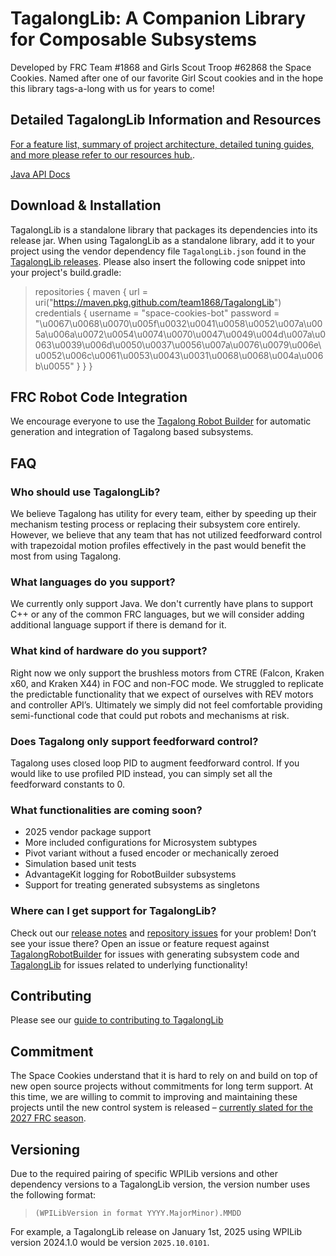 # TagalongLib: A Companion Library for Composable Subsystems 

Developed by FRC Team #1868 and Girls Scout Troop #62868 the Space Cookies. Named after one of our favorite Girl Scout cookies and in the hope this library tags-a-long with us for years to come\!

## Detailed TagalongLib Information and Resources
[For a feature list, summary of project architecture, detailed tuning guides, and more please refer to our resources hub.](resources/README.md).

[Java API Docs](https://team1868.github.io/TagalongLibDocs/)

## Download & Installation
TagalongLib is a standalone library that packages its dependencies into its release jar. When using TagalongLib as a standalone library, add it to your project using the vendor dependency file `TagalongLib.json` found in the [TagalongLib releases](https://github.com/team1868/TagalongLib/releases). Please also insert the following code snippet into your project's build.gradle:
> repositories {
    maven {
      url = uri("https://maven.pkg.github.com/team1868/TagalongLib")
      credentials {
          username = "space-cookies-bot"
          password = "\u0067\u0068\u0070\u005f\u0032\u0041\u0058\u0052\u007a\u005a\u006a\u0072\u0054\u0074\u0070\u0047\u0049\u004d\u007a\u0063\u0039\u006d\u0050\u0037\u0056\u007a\u0076\u0079\u006e\u0052\u006c\u0061\u0053\u0043\u0031\u0068\u0068\u004a\u006b\u0055"
        }
    }
}

## FRC Robot Code Integration
We encourage everyone to use the [Tagalong Robot Builder](https://github.com/team1868/TagalongRobotBuilder) for automatic generation and integration of Tagalong based subsystems.

<!-- 
FUTURE DEV
## Example Projects and Repositories
-->

## FAQ

### Who should use TagalongLib?

We believe Tagalong has utility for every team, either by speeding up their mechanism testing process or replacing their subsystem core entirely. However, we believe that any team that has not utilized feedforward control with trapezoidal motion profiles effectively in the past would benefit the most from using Tagalong.

### What languages do you support?

We currently only support Java. We don't currently have plans to support C++ or any of the common FRC languages, but we will consider adding additional language support if there is demand for it.

### What kind of hardware do you support?

Right now we only support the brushless motors from CTRE (Falcon, Kraken x60, and Kraken X44) in FOC and non-FOC mode. We struggled to replicate the predictable functionality that we expect of ourselves with REV motors and controller API’s. Ultimately we simply did not feel comfortable providing semi-functional code that could put robots and mechanisms at risk.

### Does Tagalong only support feedforward control?

Tagalong uses closed loop PID to augment feedforward control. If you would like to use profiled PID instead, you can simply set all the feedforward constants to 0\.

<!-- 
FUTURE DEV: List out microsystems and their specialized variants
### What functionalities are currently supported?
-->

### What functionalities are coming soon?
- 2025 vendor package support
- More included configurations for Microsystem subtypes
- Pivot variant without a fused encoder or mechanically zeroed
- Simulation based unit tests
- AdvantageKit logging for RobotBuilder subsystems
- Support for treating generated subsystems as singletons

### Where can I get support for TagalongLib?
Check out our [release notes](https://github.com/team1868/TagalongLib/releases) and [repository issues](https://github.com/team1868/TagalongLib/issues) for your problem! Don’t see your issue there? Open an issue or feature request against [TagalongRobotBuilder](https://github.com/team1868/tagalongRobotBuilder/issues) for issues with generating subsystem code and [TagalongLib](https://github.com/team1868/TagalongLib/issues) for issues related to underlying functionality! 
<!-- FUTURE DEV: Add a common issues document to the resources directory -->

## Contributing
Please see our [guide to contributing to TagalongLib](resources/CONTRIBUTING.md)
<!-- 
FUTURE DEV: Add section covering
## Repository Structure
-->
## Commitment
The Space Cookies understand that it is hard to rely on and build on top of new open source projects without commitments for long term support. At this time, we are willing to commit to improving and maintaining these projects until the new control system is released – [currently slated for the 2027 FRC season](https://community.firstinspires.org/future-robot-control-system-update).

## Versioning
Due to the required pairing of specific WPILib versions and other dependency versions to a TagalongLib version, the version number uses the following format:

> `(WPILibVersion in format YYYY.MajorMinor).MMDD`

For example, a TagalongLib release on January 1st, 2025 using WPILib version 2024.1.0 would be version `2025.10.0101`.
